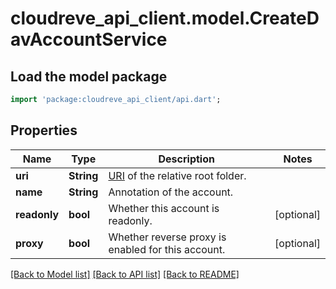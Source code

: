 # cloudreve_api_client.model.CreateDavAccountService

## Load the model package
```dart
import 'package:cloudreve_api_client/api.dart';
```

## Properties
Name | Type | Description | Notes
------------ | ------------- | ------------- | -------------
**uri** | **String** | [URI](https://docs.cloudreve.org/api/file-uri) of the relative root folder. | 
**name** | **String** | Annotation of the account. | 
**readonly** | **bool** | Whether this account is readonly. | [optional] 
**proxy** | **bool** | Whether reverse proxy is enabled for this account. | [optional] 

[[Back to Model list]](../README.md#documentation-for-models) [[Back to API list]](../README.md#documentation-for-api-endpoints) [[Back to README]](../README.md)


